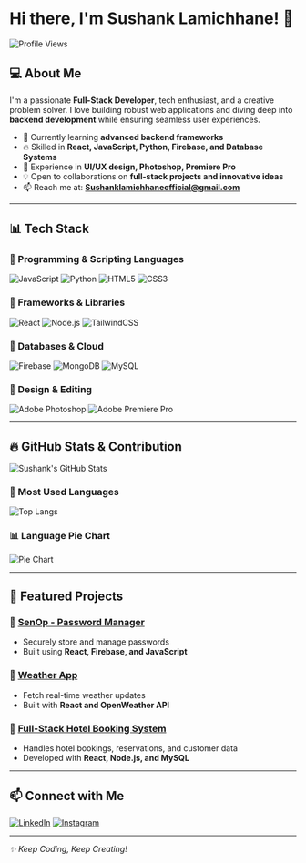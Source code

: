 # Hi there, I'm Sushank Lamichhane! 🚀

![Profile Views](https://komarev.com/ghpvc/?username=SUSHANK001-ops&color=blue)

## 💻 About Me
I'm a passionate **Full-Stack Developer**, tech enthusiast, and a creative problem solver. I love building robust web applications and diving deep into **backend development** while ensuring seamless user experiences.

- 🌱 Currently learning **advanced backend frameworks**
- 🔥 Skilled in **React, JavaScript, Python, Firebase, and Database Systems**
- 🎨 Experience in **UI/UX design, Photoshop, Premiere Pro**
- 💡 Open to collaborations on **full-stack projects and innovative ideas**
- 📫 Reach me at: **Sushanklamichhaneofficial@gmail.com**

---
## 📊 Tech Stack

### 🚀 Programming & Scripting Languages
![JavaScript](https://img.shields.io/badge/-JavaScript-F7DF1E?style=flat-square&logo=javascript&logoColor=black)
![Python](https://img.shields.io/badge/-Python-3776AB?style=flat-square&logo=python&logoColor=white)
![HTML5](https://img.shields.io/badge/-HTML5-E34F26?style=flat-square&logo=html5&logoColor=white)
![CSS3](https://img.shields.io/badge/-CSS3-1572B6?style=flat-square&logo=css3)

### 🔧 Frameworks & Libraries
![React](https://img.shields.io/badge/-React-61DAFB?style=flat-square&logo=react&logoColor=black)
![Node.js](https://img.shields.io/badge/-Node.js-339933?style=flat-square&logo=node.js&logoColor=white)
![TailwindCSS](https://img.shields.io/badge/-TailwindCSS-38B2AC?style=flat-square&logo=tailwind-css)

### 💾 Databases & Cloud
![Firebase](https://img.shields.io/badge/-Firebase-FFCA28?style=flat-square&logo=firebase)
![MongoDB](https://img.shields.io/badge/-MongoDB-47A248?style=flat-square&logo=mongodb&logoColor=white)
![MySQL](https://img.shields.io/badge/-MySQL-4479A1?style=flat-square&logo=mysql&logoColor=white)

### 🎨 Design & Editing
![Adobe Photoshop](https://img.shields.io/badge/-Photoshop-31A8FF?style=flat-square&logo=adobe-photoshop)
![Adobe Premiere Pro](https://img.shields.io/badge/-Premiere_Pro-9999FF?style=flat-square&logo=adobe-premiere-pro)

---
## 🔥 GitHub Stats & Contribution
![Sushank's GitHub Stats](https://github-readme-stats.vercel.app/api?username=SUSHANK001-ops&show_icons=true&theme=radical)

### 📌 Most Used Languages
![Top Langs](https://github-readme-stats.vercel.app/api/top-langs/?username=SUSHANK001-ops&layout=compact&theme=radical)

### 📊 Language Pie Chart
![Pie Chart](https://github-readme-streak-stats.herokuapp.com/?user=SUSHANK001-ops&theme=dark&hide_border=true)

---
## 🚀 Featured Projects

### 🔹 [SenOp - Password Manager](https://677acab5ba784ee3100df305--playful-kitten-b92d5a.netlify.app/)
- Securely store and manage passwords
- Built using **React, Firebase, and JavaScript**

### 🔹 [Weather App](#)
- Fetch real-time weather updates
- Built with **React and OpenWeather API**

### 🔹 [Full-Stack Hotel Booking System](#)
- Handles hotel bookings, reservations, and customer data
- Developed with **React, Node.js, and MySQL**

---
## 📫 Connect with Me
[![LinkedIn](https://img.shields.io/badge/-LinkedIn-blue?style=flat-square&logo=linkedin)]([https://www.linkedin.com/in/sushank-lamichhane/](https://www.linkedin.com/in/lamichhane--68b754341?lipi=urn%3Ali%3Apage%3Ad_flagship3_profile_view_base_contact_details%3BvPPHb6tWTMqRX9Q7RTiZKA%3D%3D))
[![Instagram](https://img.shields.io/badge/-Instagram-E4405F?style=flat-square&logo=instagram&logoColor=white)](https://www.instagram.com/sensei_01.py/)

---
_✨ Keep Coding, Keep Creating!_


